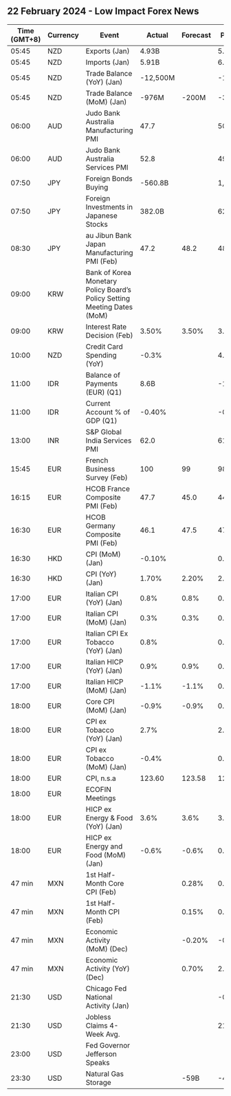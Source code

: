 ## 22 February 2024 - Low Impact Forex News

| Time (GMT+8) | Currency | Event | Actual | Forecast | Previous |
|------|----------|-------|--------|----------|----------|
| 05:45 | NZD | Exports (Jan) | 4.93B |  | 5.85B |
| 05:45 | NZD | Imports (Jan) | 5.91B |  | 6.22B |
| 05:45 | NZD | Trade Balance (YoY) (Jan) | -12,500M |  | -13,620M |
| 05:45 | NZD | Trade Balance (MoM) (Jan) | -976M | -200M | -368M |
| 06:00 | AUD | Judo Bank Australia Manufacturing PMI | 47.7 |  | 50.1 |
| 06:00 | AUD | Judo Bank Australia Services PMI | 52.8 |  | 49.1 |
| 07:50 | JPY | Foreign Bonds Buying | -560.8B |  | 1,495.1B |
| 07:50 | JPY | Foreign Investments in Japanese Stocks | 382.0B |  | 621.2B |
| 08:30 | JPY | au Jibun Bank Japan Manufacturing PMI (Feb) | 47.2 | 48.2 | 48.0 |
| 09:00 | KRW | Bank of Korea Monetary Policy Board’s Policy Setting Meeting Dates (MoM) |  |  |  |
| 09:00 | KRW | Interest Rate Decision (Feb) | 3.50% | 3.50% | 3.50% |
| 10:00 | NZD | Credit Card Spending (YoY) | -0.3% |  | 4.3% |
| 11:00 | IDR | Balance of Payments (EUR) (Q1) | 8.6B |  | -1.5B |
| 11:00 | IDR | Current Account % of GDP (Q1) | -0.40% |  | -0.20% |
| 13:00 | INR | S&P Global India Services PMI | 62.0 |  | 61.8 |
| 15:45 | EUR | French Business Survey (Feb) | 100 | 99 | 98 |
| 16:15 | EUR | HCOB France Composite PMI (Feb) | 47.7 | 45.0 | 44.6 |
| 16:30 | EUR | HCOB Germany Composite PMI (Feb) | 46.1 | 47.5 | 47.0 |
| 16:30 | HKD | CPI (MoM) (Jan) | -0.10% |  | 0.10% |
| 16:30 | HKD | CPI (YoY) (Jan) | 1.70% | 2.20% | 2.40% |
| 17:00 | EUR | Italian CPI (YoY) (Jan) | 0.8% | 0.8% | 0.6% |
| 17:00 | EUR | Italian CPI (MoM) (Jan) | 0.3% | 0.3% | 0.2% |
| 17:00 | EUR | Italian CPI Ex Tobacco (YoY) (Jan) | 0.8% |  | 0.6% |
| 17:00 | EUR | Italian HICP (YoY) (Jan) | 0.9% | 0.9% | 0.5% |
| 17:00 | EUR | Italian HICP (MoM) (Jan) | -1.1% | -1.1% | 0.2% |
| 18:00 | EUR | Core CPI (MoM) (Jan) | -0.9% | -0.9% | 0.5% |
| 18:00 | EUR | CPI ex Tobacco (YoY) (Jan) | 2.7% |  | 2.8% |
| 18:00 | EUR | CPI ex Tobacco (MoM) (Jan) | -0.4% |  | 0.2% |
| 18:00 | EUR | CPI, n.s.a | 123.60 | 123.58 | 124.05 |
| 18:00 | EUR | ECOFIN Meetings |  |  |  |
| 18:00 | EUR | HICP ex Energy & Food (YoY) (Jan) | 3.6% | 3.6% | 3.9% |
| 18:00 | EUR | HICP ex Energy and Food (MoM) (Jan) | -0.6% | -0.6% | 0.3% |
| 47 min | MXN | 1st Half-Month Core CPI (Feb) |  | 0.28% | 0.25% |
| 47 min | MXN | 1st Half-Month CPI (Feb) |  | 0.15% | 0.49% |
| 47 min | MXN | Economic Activity (MoM) (Dec) |  | -0.20% | -0.50% |
| 47 min | MXN | Economic Activity (YoY) (Dec) |  | 0.70% | 2.30% |
| 21:30 | USD | Chicago Fed National Activity (Jan) |  |  | -0.15 |
| 21:30 | USD | Jobless Claims 4-Week Avg. |  |  | 218.50K |
| 23:00 | USD | Fed Governor Jefferson Speaks |  |  |  |
| 23:30 | USD | Natural Gas Storage |  | -59B | -49B |
